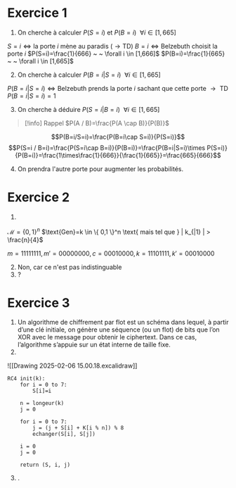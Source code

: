 # Exercice 1

1. On cherche à calculer $P(S=i) \text{ et } P(B=i) ~ ~\forall i \in [1,665]$

$S=i \Leftrightarrow \text{la porte }i \text{ mène au paradis } (\rightarrow \text{TD})$
$B=i \Leftrightarrow \text{Belzebuth choisit la porte } i$
$P(S=i)=\frac{1}{666} ~ ~ \forall i \in [1,666]$
$P(B=i)=\frac{1}{665} ~ ~ \forall i \in [1,665]$

2. On cherche à calculer $P(B=i|S=i) ~ ~\forall i \in [1,665]$ 

$P(B=i|S=i) \Leftrightarrow \text{Belzebuth prends la porte } i \text{ sachant que cette porte } \to \text{ TD}$
$P(B=i|S=i)=1$

3. On cherche à déduire $P(S=i|B=i) ~ ~\forall i \in [1,665]$

>[!info] Rappel
$P(A / B)=\frac{P(A \cap B)}{P(B)}$

$$P(B=i/S=i)=\frac{P(B=i\cap S=i)}{P(S=i)}$$
$$P(S=i / B=i)=\frac{P(S=i\cap B=i)}{P(B=i)}=\frac{P(B=i|S=i)\times P(S=i)}{P(B=i)}=\frac{1\times\frac{1}{666}}{\frac{1}{665}}=\frac{665}{666}$$


4. On prendra l'autre porte pour augmenter les probabilités.

# Exercice 2

1. 
$\mathcal{M}=\{ 0,1 \}^n$
$\text{Gen}=k \in \{  0,1 \}^n \text{ mais tel que } | k_{|1} | > \frac{n}{4}$

$m=1111 1111, m'=0000 0000, c=0001 0000, k=1110 1111, k'=0001 0000$

2. Non, car ce n'est pas indistinguable
3. ?
# Exercice 3

1. Un algorithme de chiffrement par flot est un schéma dans lequel, à partir d’une clé initiale, on génère une séquence (ou un flot) de bits que l’on XOR avec le message pour obtenir le ciphertext. Dans ce cas, l’algorithme s’appuie sur un état interne de taille fixe. 
2. 
![[Drawing 2025-02-06 15.00.18.excalidraw]]

```
RC4 init(k):
	for i = 0 to 7:
		S[i]=i
	
	n = longeur(k)
	j = 0
	
	for i = 0 to 7:
		j = (j + S[i] + K[i % n]) % 8
		echanger(S[i], S[j])
	
	i = 0
	j = 0
	
	return (S, i, j)		
```

3. .